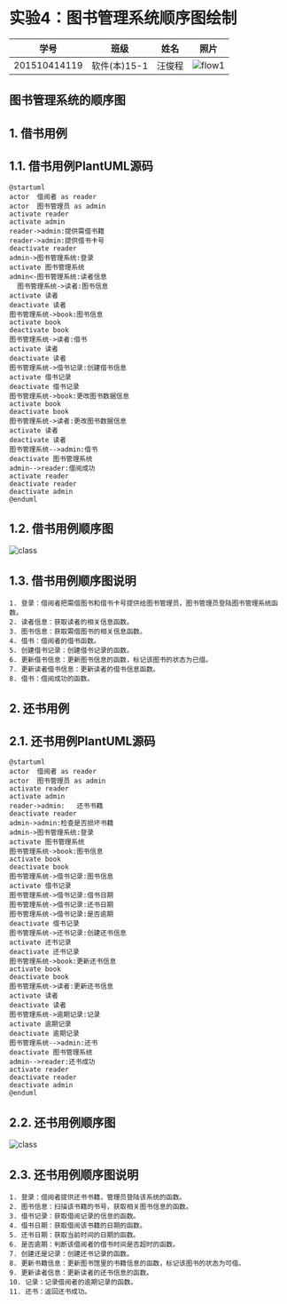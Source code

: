 
# 实验4：图书管理系统顺序图绘制
|学号|班级|姓名|照片|
|:-------:|:-------------: | :----------:|:---:|
|201510414119|软件(本)15-1|汪俊程|![flow1](wc3.jpg)|

## 图书管理系统的顺序图

## 1. 借书用例
## 1.1. 借书用例PlantUML源码

``` sequence
@startuml
actor  借阅者 as reader
actor  图书管理员 as admin
activate reader
activate admin
reader->admin:提供需借书籍
reader->admin:提供借书卡号
deactivate reader
admin->图书管理系统:登录
activate 图书管理系统
admin<-图书管理系统:读者信息
  图书管理系统->读者:图书信息
activate 读者
deactivate 读者
图书管理系统->book:图书信息
activate book
deactivate book
图书管理系统->读者:借书
activate 读者
deactivate 读者
图书管理系统->借书记录:创建借书信息
activate 借书记录
deactivate 借书记录
图书管理系统->book:更改图书数据信息
activate book
deactivate book
图书管理系统->读者:更改图书数据信息
activate 读者
deactivate 读者
图书管理系统-->admin:借书
deactivate 图书管理系统
admin-->reader:借阅成功
activate reader
deactivate reader
deactivate admin
@enduml

```

## 1.2. 借书用例顺序图
![class](qq.png)

## 1.3. 借书用例顺序图说明
```
1. 登录：借阅者把需借图书和借书卡号提供给图书管理员，图书管理员登陆图书管理系统函数。
2. 读者信息：获取读者的相关信息函数。
3. 图书信息：获取需借图书的相关信息函数。
4. 借书：借阅者的借书函数。
5. 创建借书记录：创建借书记录的函数。
6. 更新借书信息：更新图书信息的函数，标记该图书的状态为已借。
7. 更新读者借书信息：更新读者的借书信息函数。
8. 借书：借阅成功的函数。
  ```

## 2. 还书用例
## 2.1. 还书用例PlantUML源码

``` sequence
@startuml
actor  借阅者 as reader
actor  图书管理员 as admin
activate reader
activate admin
reader->admin:   还书书籍
deactivate reader
admin->admin:检查是否损坏书籍
admin->图书管理系统:登录
activate 图书管理系统
图书管理系统->book:图书信息
activate book
deactivate book
图书管理系统->借书记录:图书信息
activate 借书记录
图书管理系统->借书记录:借书日期
图书管理系统->借书记录:还书日期
图书管理系统->借书记录:是否逾期
deactivate 借书记录
图书管理系统->还书记录:创建还书信息
activate 还书记录
deactivate 还书记录
图书管理系统->book:更新还书信息
activate book
deactivate book
图书管理系统->读者:更新还书信息
activate 读者
deactivate 读者
图书管理系统->逾期记录:记录
activate 逾期记录
deactivate 逾期记录
图书管理系统-->admin:还书
deactivate 图书管理系统
admin-->reader:还书成功
activate reader
deactivate reader
deactivate admin
@enduml
```

## 2.2. 还书用例顺序图
![class](qq'q.png)

## 2.3. 还书用例顺序图说明
```
1. 登录：借阅者提供还书书籍，管理员登陆该系统的函数。
2. 图书信息：扫描该书籍的书号，获取相关图书信息的函数。
3. 借书记录：获取借阅记录的信息的函数。
4. 借书日期：获取借阅该书籍的日期的函数。
5. 还书日期：获取当前时间的日期的函数。
6. 是否逾期：判断该借阅者的借书时间是否超时的函数。
7. 创建还是记录：创建还书记录的函数。
8. 更新书籍信息：更新图书馆里的书籍信息的函数，标记该图书的状态为可借。
9. 更新读者信息：更新读者的还书信息的函数。
10. 记录：记录借阅者的逾期记录的函数。
11. 还书：返回还书成功。
```
